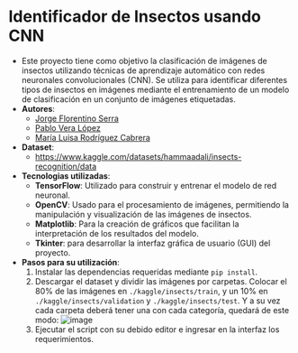 # Identificador de Insectos usando CNN
- Este proyecto tiene como objetivo la clasificación de imágenes de insectos utilizando técnicas de aprendizaje automático con redes neuronales convolucionales (CNN). Se utiliza para identificar diferentes tipos de insectos en imágenes mediante el entrenamiento de un modelo de clasificación en un conjunto de imágenes etiquetadas.
- **Autores**:
   - [Jorge Florentino Serra](https://github.com/jorgefl8)
   - [Pablo Vera López](https://github.com/pablovl95)
   - [María Luisa Rodríguez Cabrera](https://github.com/marrodcab12)
- **Dataset**:
   - https://www.kaggle.com/datasets/hammaadali/insects-recognition/data
- **Tecnologias utilizadas**:
  - **TensorFlow**: Utilizado para construir y entrenar el modelo de red neuronal.
  - **OpenCV**: Usado para el procesamiento de imágenes, permitiendo la manipulación y visualización de las imágenes de insectos.
  - **Matplotlib**: Para la creación de gráficos que facilitan la interpretación de los resultados del modelo.
  - **Tkinter**: para desarrollar la interfaz gráfica de usuario (GUI) del proyecto. 
- **Pasos para su utilización**:
  1. Instalar las dependencias requeridas mediante `pip install`.
  2. Descargar el dataset y dividir las imágenes por carpetas. Colocar el 80% de las imágenes en `./kaggle/insects/train`, y un 10% en `./kaggle/insects/validation` y `./kaggle/insects/test`. Y a su vez cada carpeta deberá tener una con cada categoría, quedará de este modo: ![image](https://github.com/jorgefl8/MATI-TRABAJO/assets/124601548/c73c8505-d726-4f66-ace6-446247779ed7)
  3. Ejecutar el script con su debido editor e ingresar en la interfaz los requerimientos. 



